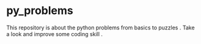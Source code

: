 # py_problems
This repository is about the python problems from basics to puzzles . Take a look and improve some coding skill .

